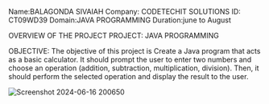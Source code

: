 Name:BALAGONDA SIVAIAH
Company: CODETECHIT SOLUTIONS
ID: CT09WD39
Domain:JAVA PROGRAMMING
Duration:june to August

OVERVIEW OF THE PROJECT
PROJECT: JAVA PROGRAMMING

OBJECTIVE:
The objective of this project is Create a Java program that acts as a basic calculator. It should prompt the user to enter two numbers and choose an operation (addition, subtraction, multiplication,
division). Then, it should perform the selected operation and display the result to the user.

![Screenshot 2024-06-16 200650](https://github.com/siva729/CODETECH-Task1/assets/118321996/540ce677-fe32-4a7a-afe5-7ad6528063d2)
